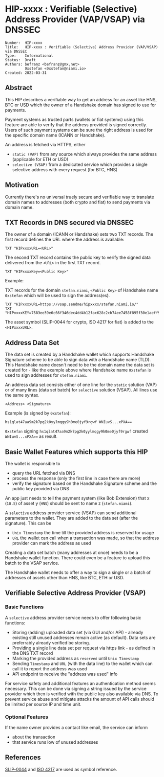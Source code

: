 # HIP-xxxx : Verifiable (Selective) Address Provider (VAP/VSAP) via DNSSEC

```
Number:  HIP-xxxx
Title:   HIP-xxxx : Verifiable (Selective) Address Provider (VAP/VSAP) via DNSSEC
Type:    Informational
Status:  Draft
Authors: befranz <befranz@gmx.net>
         0xstefan <0xstefan@niami.io>
Created: 2022-03-31
```

## Abstract

This HIP describes a verifiable way to get an address for an asset like HNS, BTC or USD which the owner of a Handshake domain has signed to use for payments.

Payment systems as trusted parts (wallets or fiat systems) using this feature are able to verify that the address provided is signed correctly. Users of such payment systems can be sure the right address is used for the specific domain name (ICANN or Handshake).

An address is fetched via HTTPS, either
- `static (VAP)`     from any source which always provides the same address (applicable for ETH or USD)
- `selective (VSAP)` from a dedicated service which provides a single selective address with every request (for BTC, HNS)

## Motivation

Currently there's no universal truely secure and verifiable way to translate domain names to addresses (both crypto and fiat) to send payments via domain name.

## TXT Records in DNS secured via DNSSEC

The owner of a domain (ICANN or Handshake) sets two TXT records. The first record defines the URL where the address is available:

```TXT "HIPxxxxURL=<URL>"```

The second TXT record contains the public key to verify the signed data delivered from the `<URL>` in the first TXT record.

```TXT "HIPxxxxKey=<Public Key>"```

Example:

TXT records for the domain `stefan.niami`, `<Public Key>` of Handshake name `0xstefan` which will be used to sign the address(es).

```
TXT "HIPxxxxURL=https://vsap.sendme/hipxxxx/stefan.niami.io/"
TXT "HIPxxxxKEY=7583ee39e6c66f346dec4dd4b12fac628c2cb74ee7458f895f30e1aeff96c34f"
```

The asset symbol (SLIP-0044 for crypto, ISO 4217 for fiat) is added to the `<HIPxxxxURL>`.

## Address Data Set

The data set is created by a Handshake wallet which supports Handshake Signature scheme to be able to sign data with a Handshake name (TLD). This Handshake name doesn't need to be the domain name the data set is created for - like the example above where Handshake name `0xstefan` is used to sign addresses for `stefan.niami`.

An address data set consists either of one line for the `static` solution (VAP) or of many lines (data set batch) for `selective` solution (VSAP). All lines use the same syntax.

```<Address> <Signature>```

Example (is signed by `0xstefan`):

```hs1qlat47aa9m2k7pg2k0yylmqgy9h0me0jyf9rgwf WNIuvS...xPXA==```

`0xstefan` signing `hs1qlat47aa9m2k7pg2k0yylmqgy9h0me0jyf9rgwf` created `WNIuvS...xPXA==` as result.

## Basic Wallet Features which supports this HIP

The wallet is responsible to
- query the URL fetched via DNS
- process the response (only the first line in case there are more)
- verify the signature based on the Handshake Signature scheme and the public key provided via DNS

An app just needs to tell the payment system (like Bob Extension) that x (`10.5`) of asset y (`HNS`) should be sent to name z (`stefan.niami`). 

A `selective` address provider service (VSAP) can send additional parameters to the wallet. They are added to the data set (after the signature). This can be

- `Unix Timestamp` the time till the provided address is reserved for usage
- `URL` the wallet can call when a transaction was made, so that the address provider can mark the address as used

Creating a data set batch (many addresses at once) needs to be a Handshake wallet function. There could even be a feature to upload this batch to the VSAP service.

The Handshake wallet needs to offer a way to sign a single or a batch of addresses of  assets other than HNS, like BTC, ETH or USD.

## Verifiable Selective Address Provider (VSAP)

### Basic Functions

A `selective` address provider service needs to offer following basic functions:
- Storing (adding) uploaded data set (via GUI and/or API) - already existing still unused addresses remain active (as default). Data sets are preferrably already verified be storing.
- Providing a single line data set per request via https link - as defined in the DNS TXT record
- Marking the provided address as `reserved` until `Unix Timestamp`
- Sending `Timestamp` and `URL` (with the data line) to the wallet which can call it to report the address was used
- API endpoint to receive the "address was used" info

For service safety and additional features an authentication method seems necessary. This can be done via signing a string issued by the service provider which then is verified with the public key also available via DNS. To prevent service abuse and mitigate attacks the amount of API calls should be limited per source IP and time unit.

### Optional Features
If the name owner provides a contact like email, the service can inform
- about the transaction
- that service runs low of unused addresses

## References

[SLIP-0044](https://github.com/satoshilabs/slips/blob/master/slip-0044.md) and [ISO 4217](https://en.wikipedia.org/wiki/ISO_4217) are used as symbol reference.

